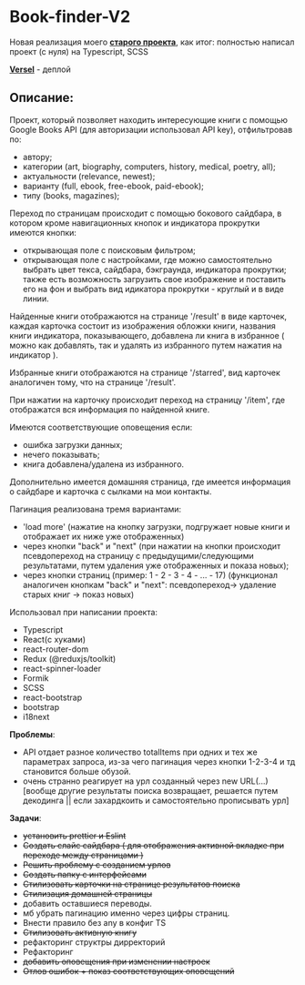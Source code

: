# Book-finder-V2

Новая реализация моего [**старого проекта**](https://github.com/k1ntsugi1/book-finder), как итог: полностью написал проект (с нуля) на Typescript, SCSS

[**Versel**](https://book-finder-v2.vercel.app/) - деплой

## Описание:

Проект, который позволяет находить интересующие книги с помощью Google Books API (для авторизации использовал API key), отфильтровав по:
  - автору;
  - категории (art, biography, computers, history, medical, poetry, all);
  - актуальности (relevance, newest);
  - варианту (full, ebook, free-ebook, paid-ebook);
  - типу (books, magazines);

Переход по страницам происходит с помощью бокового сайдбара, в котором кроме навигационных кнопок и индикатора прокрутки имеются кнопки:
  - открывающая поле с поисковым фильтром;
  - открывающая поле с настройками, где можно самостоятельно выбрать цвет текса, сайдбара, бэкграунда, индикатора прокрутки; также есть возможность загрузить свое изображение и поставить его на фон и выбрать вид идикатора прокрутки - круглый и в виде линии.

Найденные книги отображаются на странице '/result' в виде карточек, каждая карточка состоит из изображения обложки книги, названия книги индикатора, показывающего, добавлена ли книга в избранное ( можно как добавлять, так и удалять из избранного путем нажатия на индикатор ).

Избранные книги отображаются на странице '/starred', вид карточек аналогичен тому, что на странице '/result'.

При нажатии на карточку происходит переход на страницу '/item', где отображатся вся информация по найденной книге.

Имеются соответствующие оповещения если:
  - ошибка загрузки данных;
  - нечего показывать;
  - книга добавлена/удалена из избранного.

Дополнительно имеется домашняя страница, где имеется информация о сайдбаре и карточка с сылками на мои контакты.

Пагинация реализована тремя вариантами:
  - 'load more' (нажатие на кнопку загрузки, подгружает новые книги и отображает их ниже уже отображенных)
  - через кнопки "back" и "next" (при нажатии на кнопки происходит псевдопереход на страницу с предыдущими/следующими результатами, путем удаления уже отображенных и показа новых);
  - через кнопки страниц (пример: 1 - 2 - 3 - 4 - ... - 17) (функционал аналогичен кнопкам "back" и "next": псевдопереход-> удаление старых книг -> показ новых)

Использовал при написании проекта:
 - Typescript
 - React(с хуками)
 - react-router-dom
 - Redux (@reduxjs/toolkit)
 - react-spinner-loader
 - Formik
 - SCSS
 - react-bootstrap
 - bootstrap
 - i18next
 
**Проблемы**:
  - API отдает разное количество totalItems при одних и тех же параметрах запроса, из-за чего пагинация через кнопки 1-2-3-4 и тд становится больше обузой.
  - очень странно реагирует на урл созданный через new URL(...) [вообще другие результаты поиска возвращает, решается путем декодинга || если захардкоить и самостоятельно прописывать урл]
 
**Задачи**: 
  - ~~установить prettier и Eslint~~
  - ~~Создать слайс сайдбара ( для отображения активной вкладке при переходе между страницами )~~
  - ~~Решить проблему с созданием урлов~~
  - ~~Создать папку с интерфейсами~~
  - ~~Стилизовать карточки на странице результатов поиска~~
  - ~~Стилизация домашней страницы~~
  - добавить оставшиеся переводы.
  - мб убрать пагинацию именно через цифры страниц.
  - Внести правило без any в конфиг TS
  - ~~Стилизовать активную книгу~~
  - рефакторинг структры дирректорий
  - Рефакторинг
  - ~~добавить оповещения при изменении настроек~~
  - ~~Отлов ошибок + показ соответствующих оповещений~~
